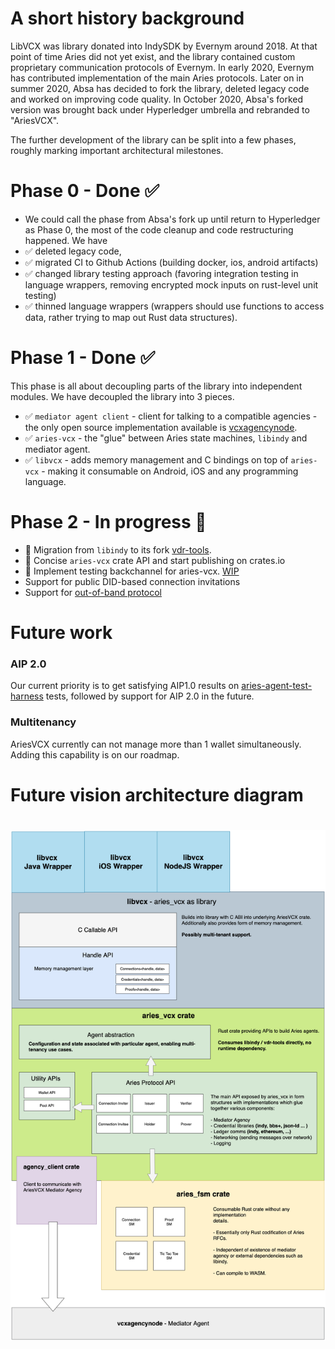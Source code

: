 # A short history background
LibVCX was library donated into IndySDK by Evernym around 2018. At that point of time Aries did not yet
exist, and the library contained custom proprietary communication protocols of Evernym. In early 2020,
Evernym has contributed implementation of the main Aries protocols. Later on in summer 2020, Absa has 
decided to fork the library, deleted legacy code and worked on improving code quality. In October 2020, 
Absa's forked version was brought back under Hyperledger umbrella and rebranded to "AriesVCX".

The further development of the library can be split into a few phases, roughly marking important 
architectural milestones.

# Phase 0 - Done ✅
- We could call the phase from Absa's fork up until return to Hyperledger as Phase 0, the most of the 
code cleanup and code restructuring happened. We have
- ✅ deleted legacy code, 
- ✅ migrated CI to Github Actions (building docker, ios, android artifacts)
- ✅ changed library testing approach (favoring integration testing in language wrappers, removing 
  encrypted mock inputs on rust-level unit testing)
- ✅ thinned language wrappers (wrappers should use functions to access data, rather trying to map out 
  Rust data structures).

# Phase 1 - Done ✅
This phase is all about decoupling parts of the library into independent modules. We have decoupled 
the library into 3 pieces.
- ✅ `mediator agent client` - client for talking to a compatible agencies - the only open source 
  implementation available is [vcxagencynode](https://github.com/AbsaOSS/vcxagencynode).
- ✅ `aries-vcx` - the "glue" between Aries state machines, `libindy` and mediator agent.  
- ✅ `libvcx` - adds memory management and C bindings on top of `aries-vcx` - making it consumable
   on Android, iOS and any programming language.

# Phase 2 - In progress 🚧
- 🚧 Migration from `libindy` to its fork [vdr-tools](https://gitlab.com/evernym/verity/vdr-tools).
- 🚧 Concise `aries-vcx` crate API and start publishing on crates.io
- 🚧 Implement testing backchannel for aries-vcx. [WIP](https://github.com/hyperledger/aries-agent-test-harness/pull/243)
- Support for public DID-based connection invitations
- Support for [out-of-band protocol](https://github.com/hyperledger/aries-rfcs/tree/master/features/0434-outofband)

# Future work 

### AIP 2.0
Our current priority is to get satisfying AIP1.0 results
  on [aries-agent-test-harness](https://github.com/hyperledger/aries-agent-test-harness) tests, 
  followed by support for AIP 2.0 in the future.
  
### Multitenancy 
AriesVCX currently can not manage more than 1 wallet simultaneously. Adding this capability is on our roadmap.

# Future vision architecture diagram
# <img alt="AriesVCX architecture diagram" src="docs/architecture/ariesvcx_architecture_future_180821.png"/>



